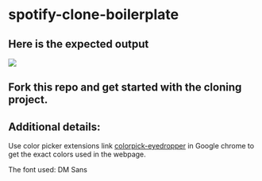 # spotify-clone-boilerplate

## Here is the expected output

![](https://github.com/Kalvium-Program/spotify-clone-boilerplate/blob/main/assets/Spotify%20Web%20UI.png?raw=true)

## Fork this repo and get started with the cloning project.

## Additional details:
Use color picker extensions link [colorpick-eyedropper](https://chrome.google.com/webstore/detail/colorpick-eyedropper/) in Google chrome to get the exact colors used in the webpage.

The font used: DM Sans
